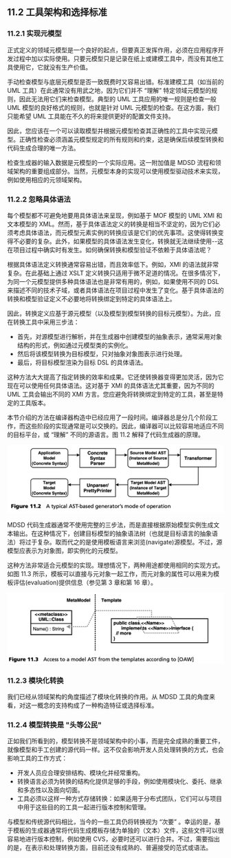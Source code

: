 ## 11.2 工具架构和选择标准

### 11.2.1 实现元模型
正式定义的领域元模型是一个良好的起点，但要真正发挥作用，必须在应用程序开发过程中加以实际使用。只要元模型只是记录在纸上或建模工具中，而没有其他工具使用它，它就没有生产价值。

手动检查模型与底层元模型是否一致既费时又容易出错。标准建模工具（如当前的 UML 工具）在此通常没有用武之地，因为它们并不 “理解” 特定领域元模型的规则，因此无法用它们来检查模型。典型的 UML 工具应用的唯一规则是检查一般 UML 模型的良好格式的规则，也就是针对 UML 元模型的检查。在这方面，我们只能希望 UML 工具能在不久的将来提供更好的配置文件支持。

因此，您应该在一个可以读取模型并根据元模型检查其正确性的工具中实现元模型。正确性检查必须涵盖元模型规定的所有规则和约束，这是确保后续模型转换和代码生成合理的唯一方法。

检查生成器的输入数据是元模型的一个实际应用。这一附加值是 MDSD 流程和领域架构的重要组成部分。当然，元模型本身的实现可以使用模型驱动技术来实现，例如使用相应的元领域架构。

### 11.2.2 忽略具体语法
每个模型都不可避免地要用具体语法来呈现，例如基于 MOF 模型的 UML XMI 和文本模型的 XML。然而，基于具体语法定义的转换是相当不坚定的，因为它们必须考虑具体语法，而元模型元素实例的转换应该是它们的优先事项。这使得转换变得不必要的复杂。此外，如果模型的具体语法发生变化，转换就无法继续使用--这在项目过程中确实时有发生。如何确保转换和模型验证不依赖于具体语法呢？

根据具体语法定义转换通常容易出错，而且效率低下。例如，XMI 的语法就非常复杂。在此基础上通过 XSLT 定义转换只适用于微不足道的情况。在很多情况下，为同一个元模型提供多种具体语法也是非常有用的，例如，如果使用不同的 DSL 来描述不同的技术子域，或者具体语法在项目过程中发生了变化。基于具体语法的转换和模型验证定义不必要地将转换绑定到特定的具体语法上。

因此，转换定义应基于源元模型（以及模型到模型转换的目标元模型）。为此，应在转换工具中采用三步法：
- 首先，对源模型进行解析，并在生成器中创建模型的抽象表示，通常采用对象结构的形式，例如通过元模型类的实例化。
- 然后将该模型转换为目标模型，只对抽象对象图表示进行处理。
- 最后，将目标模型渲染为目标 DSL 的具体语法。

这种方法大大提高了指定转换的效率和成果。它还使转换器变得更加灵活，因为它现在可以使用任何具体语法。这对基于 XMI 的具体语法尤其重要，因为不同的 UML 工具会输出不同的 XMI 方言。您应避免将转换绑定到特定的工具，甚至是特定的工具版本。

本节介绍的方法在编译器构造中已经应用了一段时间。编译器总是分几个阶段工作，而这些阶段的实现通常是可以交换的。因此，编译器可以比较容易地适应不同的目标平台，或 “理解” 不同的源语言。图 11.2 解释了代码生成器的原理。

![Figure 11.2](../img/f11.2.png)

MDSD 代码生成器通常不使用完整的三步法，而是直接根据原始模型实例生成文本输出。在这种情况下，创建目标模型的抽象语法树（也就是目标语言的抽象语法）将过于复杂。取而代之的是使用模板语言来浏览(navigate)源模型。不过，源模型应表示为对象图，即实例化的元模型。

这种方法非常适合元模型的实现。理想情况下，两种用途都使用相同的实现方式。如图 11.3 所示，模板可以直接与元对象一起工作，而元对象的属性可以用来为模板评估(evaluation)提供信息（参见第 3 章和第 16 章）。

![Figure 11.3](../img/f11.3.png)

### 11.2.3 模块化转换
我们已经从领域架构的角度描述了模块化转换的作用。从 MDSD 工具的角度来看，对这一概念的支持构成了一种构造特征或选择标准。

### 11.2.4 模型转换是 "头等公民"
正如我们所看到的，模型转换不是领域架构中的小事，而是完全成熟的重要工件，就像模型和手工创建的源代码一样。这不仅会影响开发人员处理转换的方式，也会影响工具的工作方式：

- 开发人员应合理安排结构、模块化并经常重构。
- 转换语言必须为转换的结构化提供足够的手段，例如使用模块化、委托、继承和多态性以及面向切面。
- 工具必须以这样一种方式存储转换：如果适用于分布式团队，它们可以与项目中用于这些目的的工具一起进行版本控制和管理。

与模型和传统源代码相比，当今的一些工具仍将转换视为 “次要” 。幸运的是，基于模板的生成器通常将代码生成模板存储为单独的（文本）文件，这些文件可以很容易地进行版本控制，例如使用 CVS，必要时还可以进行合并。不过，需要指出的是，在表示和处理转换方面，目前还没有成熟的、普遍接受的范式或语法。
